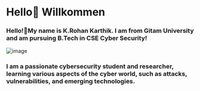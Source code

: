 # Hello👋 Willkommen  

### Hello!👋My name is K.Rohan Karthik. I am from Gitam University and am pursuing B.Tech in CSE Cyber Security!
![image](https://github.com/user-attachments/assets/c8247fd2-2a10-4648-b3b5-35b129ae6c6f)
### I am a passionate cybersecurity student and researcher, learning various aspects of the cyber world, such as attacks, vulnerabilities, and emerging technologies.
